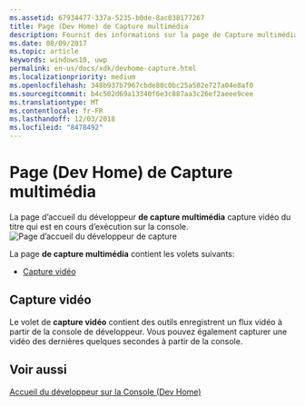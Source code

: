 ```yaml
---
ms.assetid: 67934477-337a-5235-b0de-8ac038177267
title: Page (Dev Home) de Capture multimédia
description: Fournit des informations sur la page de Capture multimédia de l’application accueil du développeur pour Xbox One.
ms.date: 08/09/2017
ms.topic: article
keywords: windows10, uwp
permalink: en-us/docs/xdk/devhome-capture.html
ms.localizationpriority: medium
ms.openlocfilehash: 348b937b7967cbde80c0bc25a502e727a04e8af0
ms.sourcegitcommit: b4c502d69a13340f6e3c887aa3c26ef2aeee9cee
ms.translationtype: MT
ms.contentlocale: fr-FR
ms.lasthandoff: 12/03/2018
ms.locfileid: "8478492"
---
```

# <a name="media-capture-page-dev-home"></a>Page (Dev Home) de Capture multimédia
   
  
La page d’accueil du développeur **de capture multimédia** capture vidéo du titre qui est en cours d’exécution sur la console.   
 ![Page d’accueil du développeur de capture](images/devhome_capture.png)   
  
La page **de capture multimédia** contient les volets suivants:   
 
   *  [Capture vidéo](#ID4EHB)  

 
<a id="ID4EHB"></a>

   

## <a name="video-capture"></a>Capture vidéo  
   
  
Le volet de **capture vidéo** contient des outils enregistrent un flux vidéo à partir de la console de développeur. Vous pouvez également capturer une vidéo des dernières quelques secondes à partir de la console.   
  
<a id="ID4ERB"></a>

   

## <a name="see-also"></a>Voir aussi  
 [Accueil du développeur sur la Console (Dev Home)](dev-home.md)

  